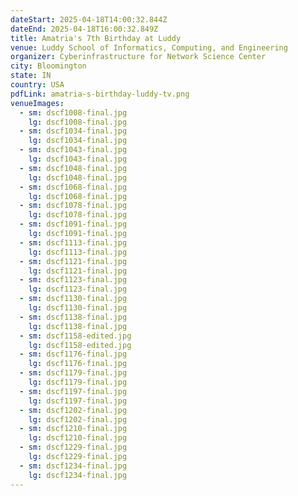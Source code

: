 ```yaml
---
dateStart: 2025-04-18T14:00:32.844Z
dateEnd: 2025-04-18T16:00:32.849Z
title: Amatria's 7th Birthday at Luddy
venue: Luddy School of Informatics, Computing, and Engineering
organizer: Cyberinfrastructure for Network Science Center
city: Bloomington
state: IN
country: USA
pdfLink: amatria-s-birthday-luddy-tv.png
venueImages:
  - sm: dscf1008-final.jpg
    lg: dscf1008-final.jpg
  - sm: dscf1034-final.jpg
    lg: dscf1034-final.jpg
  - sm: dscf1043-final.jpg
    lg: dscf1043-final.jpg
  - sm: dscf1048-final.jpg
    lg: dscf1048-final.jpg
  - sm: dscf1068-final.jpg
    lg: dscf1068-final.jpg
  - sm: dscf1078-final.jpg
    lg: dscf1078-final.jpg
  - sm: dscf1091-final.jpg
    lg: dscf1091-final.jpg
  - sm: dscf1113-final.jpg
    lg: dscf1113-final.jpg
  - sm: dscf1121-final.jpg
    lg: dscf1121-final.jpg
  - sm: dscf1123-final.jpg
    lg: dscf1123-final.jpg
  - sm: dscf1130-final.jpg
    lg: dscf1130-final.jpg
  - sm: dscf1138-final.jpg
    lg: dscf1138-final.jpg
  - sm: dscf1158-edited.jpg
    lg: dscf1158-edited.jpg
  - sm: dscf1176-final.jpg
    lg: dscf1176-final.jpg
  - sm: dscf1179-final.jpg
    lg: dscf1179-final.jpg
  - sm: dscf1197-final.jpg
    lg: dscf1197-final.jpg
  - sm: dscf1202-final.jpg
    lg: dscf1202-final.jpg
  - sm: dscf1210-final.jpg
    lg: dscf1210-final.jpg
  - sm: dscf1229-final.jpg
    lg: dscf1229-final.jpg
  - sm: dscf1234-final.jpg
    lg: dscf1234-final.jpg
---
```


